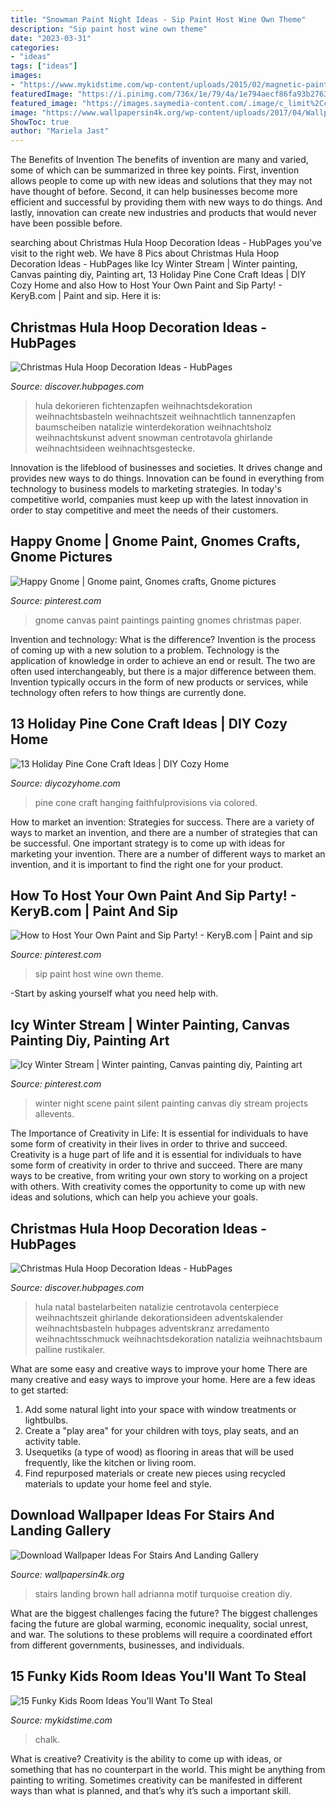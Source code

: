 ```yaml
---
title: "Snowman Paint Night Ideas - Sip Paint Host Wine Own Theme"
description: "Sip paint host wine own theme"
date: "2023-03-31"
categories:
- "ideas"
tags: ["ideas"]
images:
- "https://www.mykidstime.com/wp-content/uploads/2015/02/magnetic-paint-feature-wall.jpg"
featuredImage: "https://i.pinimg.com/736x/1e/79/4a/1e794aecf86fa93b276387c70cd3b459.jpg"
featured_image: "https://images.saymedia-content.com/.image/c_limit%2Ccs_srgb%2Cfl_progressive%2Cq_auto:good%2Cw_700/MTgwNjE4NDY0MDkxMDU1MTky/christmas-hula-hoop-decoration-ideas.jpg"
image: "https://www.wallpapersin4k.org/wp-content/uploads/2017/04/Wallpaper-Ideas-For-Stairs-And-Landing-22.jpg"
ShowToc: true
author: "Mariela Jast"
---
```



The Benefits of Invention
The benefits of invention are many and varied, some of which can be summarized in three key points. First, invention allows people to come up with new ideas and solutions that they may not have thought of before. Second, it can help businesses become more efficient and successful by providing them with new ways to do things. And lastly, innovation can create new industries and products that would never have been possible before.

	

		
searching about Christmas Hula Hoop Decoration Ideas - HubPages you've visit to the right web. We have 8 Pics about Christmas Hula Hoop Decoration Ideas - HubPages like Icy Winter Stream | Winter painting, Canvas painting diy, Painting art, 13 Holiday Pine Cone Craft Ideas | DIY Cozy Home and also How to Host Your Own Paint and Sip Party! - KeryB.com | Paint and sip. Here it is:
		
    
## Christmas Hula Hoop Decoration Ideas - HubPages

<img loading=lazy src="https://images.saymedia-content.com/.image/c_limit%2Ccs_srgb%2Cfl_progressive%2Cq_auto:good%2Cw_700/MTgwNjE4NDY0MDkxMDU1MTky/christmas-hula-hoop-decoration-ideas.jpg" onerror="this.onerror=null;this.src='https://tse1.mm.bing.net/th?id=OIP.xnh6bK6MWYNMBUQvaD6mAQHaNK&amp;pid=15.1';" alt="Christmas Hula Hoop Decoration Ideas - HubPages">

_Source: discover.hubpages.com_

>hula dekorieren fichtenzapfen weihnachtsdekoration weihnachtsbasteln weihnachtszeit weihnachtlich tannenzapfen baumscheiben natalizie winterdekoration weihnachtsholz weihnachtskunst advent snowman centrotavola ghirlande weihnachtsideen weihnachtsgestecke. 

	

Innovation is the lifeblood of businesses and societies. It drives change and provides new ways to do things. Innovation can be found in everything from technology to business models to marketing strategies. In today's competitive world, companies must keep up with the latest innovation in order to stay competitive and meet the needs of their customers.

    
## Happy Gnome | Gnome Paint, Gnomes Crafts, Gnome Pictures

<img loading=lazy src="https://i.pinimg.com/736x/96/1f/6c/961f6cc47b0c15f3bedb359318b2d134.jpg" onerror="this.onerror=null;this.src='https://tse2.mm.bing.net/th?id=OIP.CUUjC4y5P7hFQFGEgKw6SgHaJ4&amp;pid=15.1';" alt="Happy Gnome | Gnome paint, Gnomes crafts, Gnome pictures">

_Source: pinterest.com_

>gnome canvas paint paintings painting gnomes christmas paper. 

	

Invention and technology: What is the difference?
Invention is the process of coming up with a new solution to a problem. Technology is the application of knowledge in order to achieve an end or result. The two are often used interchangeably, but there is a major difference between them. Invention typically occurs in the form of new products or services, while technology often refers to how things are currently done.

    
## 13 Holiday Pine Cone Craft Ideas | DIY Cozy Home

<img loading=lazy src="http://diycozyhome.com/wp-content/uploads/2017/10/colored-handing-pine-cone.jpg" onerror="this.onerror=null;this.src='https://tse3.mm.bing.net/th?id=OIP.tS95uz6_Zzv2tyRQ2DffwQHaLH&amp;pid=15.1';" alt="13 Holiday Pine Cone Craft Ideas | DIY Cozy Home">

_Source: diycozyhome.com_

>pine cone craft hanging faithfulprovisions via colored. 

	

How to market an invention: Strategies for success.
There are a variety of ways to market an invention, and there are a number of strategies that can be successful. One important strategy is to come up with ideas for marketing your invention. There are a number of different ways to market an invention, and it is important to find the right one for your product.

    
## How To Host Your Own Paint And Sip Party! - KeryB.com | Paint And Sip

<img loading=lazy src="https://i.pinimg.com/736x/5e/e2/7e/5ee27e391140fa530935ccf160282eb5--paris-theme-paris-party.jpg" onerror="this.onerror=null;this.src='https://tse1.mm.bing.net/th?id=OIP.UpTa3bV65_XQP_vJ4e8NJgDYEg&amp;pid=15.1';" alt="How to Host Your Own Paint and Sip Party! - KeryB.com | Paint and sip">

_Source: pinterest.com_

>sip paint host wine own theme. 

	

-Start by asking yourself what you need help with.

    
## Icy Winter Stream | Winter Painting, Canvas Painting Diy, Painting Art

<img loading=lazy src="https://i.pinimg.com/736x/1e/79/4a/1e794aecf86fa93b276387c70cd3b459.jpg" onerror="this.onerror=null;this.src='https://tse4.mm.bing.net/th?id=OIP.EBPNJf_lpmtZamGOfuMWPQHaJY&amp;pid=15.1';" alt="Icy Winter Stream | Winter painting, Canvas painting diy, Painting art">

_Source: pinterest.com_

>winter night scene paint silent painting canvas diy stream projects allevents. 

	

The Importance of Creativity in Life: It is essential for individuals to have some form of creativity in their lives in order to thrive and succeed.
Creativity is a huge part of life and it is essential for individuals to have some form of creativity in order to thrive and succeed. There are many ways to be creative, from writing your own story to working on a project with others. With creativity comes the opportunity to come up with new ideas and solutions, which can help you achieve your goals.

    
## Christmas Hula Hoop Decoration Ideas - HubPages

<img loading=lazy src="https://images.saymedia-content.com/.image/t_share/MTgwNjE4NDY0MDkwOTI0MTIw/christmas-hula-hoop-decoration-ideas.jpg" onerror="this.onerror=null;this.src='https://tse4.mm.bing.net/th?id=OIP.MZi0y7ah4EBaJrcxzYDUlgHaJ8&amp;pid=15.1';" alt="Christmas Hula Hoop Decoration Ideas - HubPages">

_Source: discover.hubpages.com_

>hula natal bastelarbeiten natalizie centrotavola centerpiece weihnachtszeit ghirlande dekorationsideen adventskalender weihnachtsbasteln hubpages adventskranz arredamento weihnachtsschmuck weihnachtsdekoration natalizia weihnachtsbaum palline rustikaler. 

	

What are some easy and creative ways to improve your home
There are many creative and easy ways to improve your home. Here are a few ideas to get started: 
1. Add some natural light into your space with window treatments or lightbulbs. 
2. Create a "play area" for your children with toys, play seats, and an activity table. 
3. Usequetiks (a type of wood) as flooring in areas that will be used frequently, like the kitchen or living room. 
4. Find repurposed materials or create new pieces using recycled materials to update your home feel and style.

    
## Download Wallpaper Ideas For Stairs And Landing Gallery

<img loading=lazy src="https://www.wallpapersin4k.org/wp-content/uploads/2017/04/Wallpaper-Ideas-For-Stairs-And-Landing-22.jpg" onerror="this.onerror=null;this.src='https://tse4.mm.bing.net/th?id=OIP.ASIgge_ta4UaFOE4vKO9hgHaJ7&amp;pid=15.1';" alt="Download Wallpaper Ideas For Stairs And Landing Gallery">

_Source: wallpapersin4k.org_

>stairs landing brown hall adrianna motif turquoise creation diy. 

	

What are the biggest challenges facing the future?
The biggest challenges facing the future are global warming, economic inequality, social unrest, and war. The solutions to these problems will require a coordinated effort from different governments, businesses, and individuals.

    
## 15 Funky Kids Room Ideas You&#039;ll Want To Steal

<img loading=lazy src="https://www.mykidstime.com/wp-content/uploads/2015/02/magnetic-paint-feature-wall.jpg" onerror="this.onerror=null;this.src='https://tse2.mm.bing.net/th?id=OIP.NL5Vram2DUMEqOpE9Dbp0AHaLH&amp;pid=15.1';" alt="15 Funky Kids Room Ideas You&#039;ll Want To Steal">

_Source: mykidstime.com_

>chalk. 

	

What is creative?
Creativity is the ability to come up with ideas, or something that has no counterpart in the world. This might be anything from painting to writing. Sometimes creativity can be manifested in different ways than what is planned, and that’s why it’s such a important skill.

